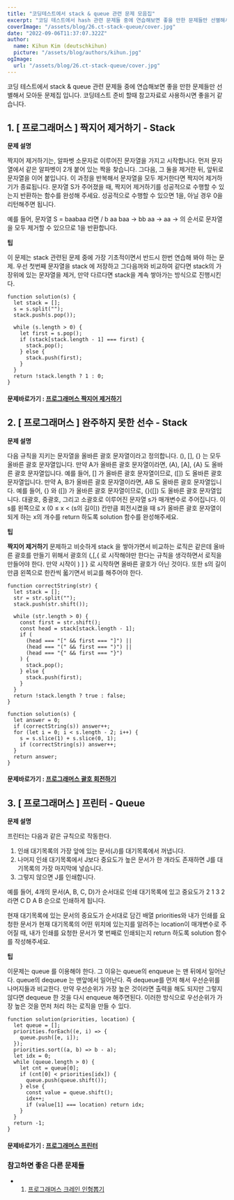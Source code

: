 ```yaml
---
title: "코딩테스트에서 stack & queue 관련 문제 모음집"
excerpt: "코딩 테스트에서 hash 관련 문제들 중에 연습해보면 좋을 만한 문제들만 선별해서 모아둔 문제집 입니다. 코딩테스트 준비 할때 참고자료로 사용하시면 좋을거 같습니다."
coverImage: "/assets/blog/26.ct-stack-queue/cover.jpg"
date: "2022-09-06T11:37:07.322Z"
author:
  name: Kihun Kim (deutschkihun)
  picture: "/assets/blog/authors/kihun.jpg"
ogImage:
  url: "/assets/blog/26.ct-stack-queue/cover.jpg"
---
```


코딩 테스트에서 stack & queue 관련 문제들 중에 연습해보면 좋을 만한 문제들만 선별해서 모아둔 문제집 입니다. 코딩테스트 준비 할때 참고자료로 사용하시면 좋을거 같습니다.

## 1. [ 프로그래머스 ] 짝지어 제거하기 - Stack

**문제 설명**

짝지어 제거하기는, 알파벳 소문자로 이루어진 문자열을 가지고 시작합니다. 먼저 문자열에서 같은 알파벳이 2개 붙어 있는 짝을 찾습니다. 그다음, 그 둘을 제거한 뒤, 앞뒤로 문자열을 이어 붙입니다. 이 과정을 반복해서 문자열을 모두 제거한다면 짝지어 제거하기가 종료됩니다. 문자열 S가 주어졌을 때, 짝지어 제거하기를 성공적으로 수행할 수 있는지 반환하는 함수를 완성해 주세요. 성공적으로 수행할 수 있으면 1을, 아닐 경우 0을 리턴해주면 됩니다.

예를 들어, 문자열 S = baabaa 라면 / b aa baa → bb aa → aa → 의 순서로 문자열을 모두 제거할 수 있으므로 1을 반환합니다.

**팁**

이 문제는 stack 관련된 문제 중에 가장 기초적이면서 반드시 한번 연습해 봐야 하는 문제. 우선 첫번째 문자열을 stack 에 저장하고 그다음꺼와 비교하여 같다면 stack의 가장위에 있는 문자열을 제거, 만약 다르다면 stack을 계속 쌓아가는 방식으로 진행시킨다.

```tsx
function solution(s) {
  let stack = [];
  s = s.split("");
  stack.push(s.pop());

  while (s.length > 0) {
    let first = s.pop();
    if (stack[stack.length - 1] === first) {
      stack.pop();
    } else {
      stack.push(first);
    }
  }
  return !stack.length ? 1 : 0;
}
```

#### 문제바로가기 : [ 프로그래머스 짝지어 제거하기 ](https://school.programmers.co.kr/learn/courses/30/lessons/12973)

## 2. [ 프로그래머스 ] 완주하지 못한 선수 - Stack

**문제 설명**

다음 규칙을 지키는 문자열을 올바른 괄호 문자열이라고 정의합니다. (), [], {} 는 모두 올바른 괄호 문자열입니다.
만약 A가 올바른 괄호 문자열이라면, (A), [A], {A} 도 올바른 괄호 문자열입니다. 예를 들어, [] 가 올바른 괄호 문자열이므로, ([]) 도 올바른 괄호 문자열입니다.
만약 A, B가 올바른 괄호 문자열이라면, AB 도 올바른 괄호 문자열입니다. 예를 들어, {} 와 ([]) 가 올바른 괄호 문자열이므로, {}([]) 도 올바른 괄호 문자열입니다.
대괄호, 중괄호, 그리고 소괄호로 이루어진 문자열 s가 매개변수로 주어집니다. 이 s를 왼쪽으로 x (0 ≤ x < (s의 길이)) 칸만큼 회전시켰을 때 s가 올바른 괄호 문자열이 되게 하는 x의 개수를 return 하도록 solution 함수를 완성해주세요.

**팁**

**짝지어 제거하기** 문제하고 비슷하게 stack 을 쌓아가면서 비교하는 로직은 같은데 올바른 괄호를 만들기 위해서 괄호의 (,[,{ 로 시작해야만 한다는 규칙을 생각하면서 로직을 만들어야 한다. 만약 시작이 ) ] } 로 시작하면 올바른 괄호가 아닌 것이다. 또한 s의 길이만큼 왼쪽으로 한칸씩 옯기면서 비교를 해주어야 한다.

```tsx
function correctString(str) {
  let stack = [];
  str = str.split("");
  stack.push(str.shift());

  while (str.length > 0) {
    const first = str.shift();
    const head = stack[stack.length - 1];
    if (
      (head === "[" && first === "]") ||
      (head === "(" && first === ")") ||
      (head === "{" && first === "}")
    ) {
      stack.pop();
    } else {
      stack.push(first);
    }
  }
  return !stack.length ? true : false;
}

function solution(s) {
  let answer = 0;
  if (correctString(s)) answer++;
  for (let i = 0; i < s.length - 2; i++) {
    s = s.slice(1) + s.slice(0, 1);
    if (correctString(s)) answer++;
  }
  return answer;
}
```

#### 문제바로가기 : [ 프로그래머스 괄호 회전하기 ](https://school.programmers.co.kr/learn/courses/30/lessons/76502)

## 3. [ 프로그래머스 ] 프린터 - Queue

**문제 설명**

프린터는 다음과 같은 규칙으로 작동한다.

1. 인쇄 대기목록의 가장 앞에 있는 문서(J)를 대기목록에서 꺼냅니다.
2. 나머지 인쇄 대기목록에서 J보다 중요도가 높은 문서가 한 개라도 존재하면 J를 대기목록의 가장 마지막에 넣습니다.
3. 그렇지 않으면 J를 인쇄합니다.

예를 들어, 4개의 문서(A, B, C, D)가 순서대로 인쇄 대기목록에 있고 중요도가 2 1 3 2 라면 C D A B 순으로 인쇄하게 됩니다.

현재 대기목록에 있는 문서의 중요도가 순서대로 담긴 배열 priorities와 내가 인쇄를 요청한 문서가 현재 대기목록의 어떤 위치에 있는지를 알려주는 location이 매개변수로 주어질 때, 내가 인쇄를 요청한 문서가 몇 번째로 인쇄되는지 return 하도록 solution 함수를 작성해주세요.

**팁**

이문제는 queue 를 이용해야 한다. 그 이유는 queue의 enqueue 는 맨 뒤에서 일어난다. queue의 dequeue 는 맨앞에서 일어난다. 즉 dequeue를 먼저 해서 우선순위를 나머지들과 비교한다. 만약 우선순위가 가장 높은 것이라면 출력을 해도 되지만 그렇지 않다면 dequeue 한 것을 다시 enqueue 해주면된다. 이러한 방식으로 우선순위가 가장 높은 것을 먼저 처리 하는 로직을 만들 수 있다.

```tsx
function solution(priorities, location) {
  let queue = [];
  priorities.forEach((e, i) => {
    queue.push([e, i]);
  });
  priorities.sort((a, b) => b - a);
  let idx = 0;
  while (queue.length > 0) {
    let cnt = queue[0];
    if (cnt[0] < priorities[idx]) {
      queue.push(queue.shift());
    } else {
      const value = queue.shift();
      idx++;
      if (value[1] === location) return idx;
    }
  }
  return -1;
}
```

#### 문제바로가기 : [ 프로그래머스 프린터 ](https://school.programmers.co.kr/learn/courses/30/lessons/42587)

### 참고하면 좋은 다른 문제들

- 1. [ 프로그래머스 크레인 인형뽑기 ](https://school.programmers.co.kr/learn/courses/30/lessons/64061)
